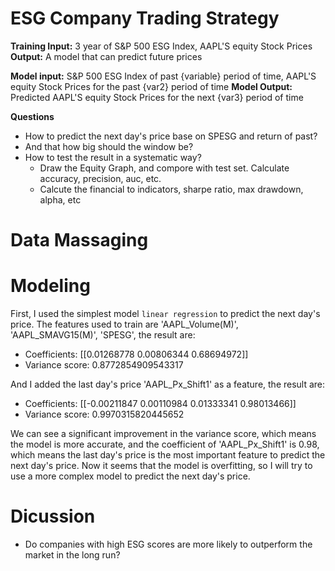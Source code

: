 # ESG Company Trading Strategy

**Training Input:** 3 year of S&P 500 ESG Index, AAPL'S equity Stock Prices 
**Output:** A model that can predict future prices

**Model input:** S&P 500 ESG Index of past {variable} period of time, AAPL'S equity Stock Prices for the past {var2} period of time
**Model Output:** Predicted AAPL'S equity Stock Prices for the next {var3} period of time

**Questions**
- How to predict the next day's price base on SPESG and return of past? 
- And that how big should the window be?
- How to test the result in a systematic way?
  - Draw the Equity Graph, and compore with test set. Calculate accuracy, precision, auc, etc.
  - Calcute the financial to indicators, sharpe ratio, max drawdown, alpha, etc
# Data Massaging

# Modeling
First, I used the simplest model `linear regression`  to predict the next day's price. The features used to train are 'AAPL_Volume(M)', 'AAPL_SMAVG15(M)', 'SPESG', the result are: 
- Coefficients:  [[0.01268778 0.00806344 0.68694972]]
- Variance score: 0.8772854909543317

And I added the last day's price 'AAPL_Px_Shift1' as a feature, the result are:
- Coefficients:  [[-0.00211847  0.00110984  0.01333341  0.98013466]]
- Variance score: 0.9970315820445652

We can see a significant improvement in the variance score, which means the model is more accurate, and the coefficient of 'AAPL_Px_Shift1' is 0.98, which means the last day's price is the most important feature to predict the next day's price. Now it seems that the model is overfitting, so I will try to use a more complex model to predict the next day's price.

# Dicussion
- Do companies with high ESG scores are more likely to outperform the market in the long run?
